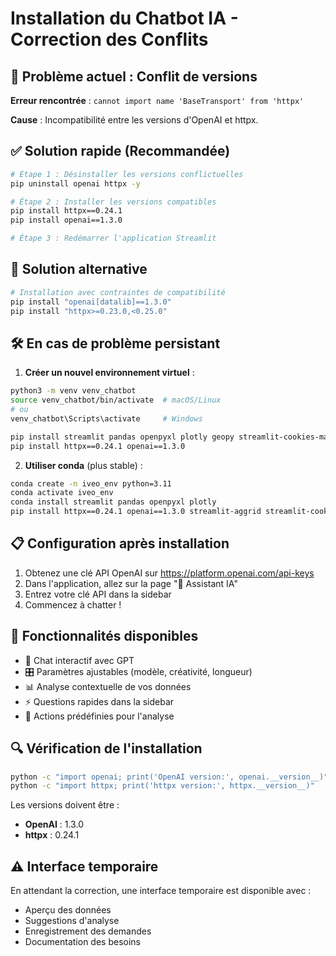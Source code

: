 # Installation du Chatbot IA - Correction des Conflits

## 🚨 Problème actuel : Conflit de versions

**Erreur rencontrée** : `cannot import name 'BaseTransport' from 'httpx'`

**Cause** : Incompatibilité entre les versions d'OpenAI et httpx.

## ✅ Solution rapide (Recommandée)

```bash
# Étape 1 : Désinstaller les versions conflictuelles
pip uninstall openai httpx -y

# Étape 2 : Installer les versions compatibles
pip install httpx==0.24.1
pip install openai==1.3.0

# Étape 3 : Redémarrer l'application Streamlit
```

## 🔄 Solution alternative

```bash
# Installation avec contraintes de compatibilité
pip install "openai[datalib]==1.3.0"
pip install "httpx>=0.23.0,<0.25.0"
```

## 🛠️ En cas de problème persistant

1. **Créer un nouvel environnement virtuel** :
```bash
python3 -m venv venv_chatbot
source venv_chatbot/bin/activate  # macOS/Linux
# ou
venv_chatbot\Scripts\activate     # Windows

pip install streamlit pandas openpyxl plotly geopy streamlit-cookies-manager streamlit-aggrid
pip install httpx==0.24.1 openai==1.3.0
```

2. **Utiliser conda** (plus stable) :
```bash
conda create -n iveo_env python=3.11
conda activate iveo_env
conda install streamlit pandas openpyxl plotly
pip install httpx==0.24.1 openai==1.3.0 streamlit-aggrid streamlit-cookies-manager geopy
```

## 📋 Configuration après installation

1. Obtenez une clé API OpenAI sur https://platform.openai.com/api-keys
2. Dans l'application, allez sur la page "🤖 Assistant IA"
3. Entrez votre clé API dans la sidebar
4. Commencez à chatter !

## 🎯 Fonctionnalités disponibles

- 💬 Chat interactif avec GPT
- 🎛️ Paramètres ajustables (modèle, créativité, longueur)
- 📊 Analyse contextuelle de vos données
- ⚡ Questions rapides dans la sidebar
- 🎯 Actions prédéfinies pour l'analyse

## 🔍 Vérification de l'installation

```bash
python -c "import openai; print('OpenAI version:', openai.__version__)"
python -c "import httpx; print('httpx version:', httpx.__version__)"
```

Les versions doivent être :
- **OpenAI** : 1.3.0
- **httpx** : 0.24.1

## ⚠️ Interface temporaire

En attendant la correction, une interface temporaire est disponible avec :
- Aperçu des données
- Suggestions d'analyse
- Enregistrement des demandes
- Documentation des besoins
